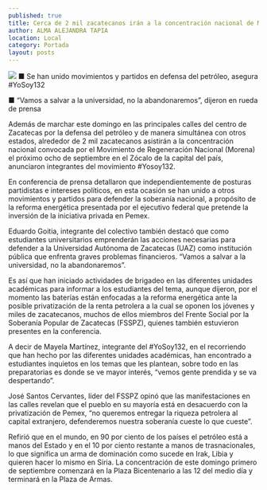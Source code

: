 ```yaml
---
published: true
title: Cerca de 2 mil zacatecanos irán a la concentración nacional de Morena
author: ALMA ALEJANDRA TAPIA
location: Local
category: Portada
layout: posts
---
```


![](http://i.imgur.com/2OZax79m.jpg)
■ Se han unido movimientos y partidos en defensa del petróleo, asegura #YoSoy132

■ “Vamos a salvar a la universidad, no la abandonaremos”, dijeron en rueda de prensa

Además de marchar este domingo en las principales calles del centro de Zacatecas por la defensa del petróleo y de manera simultánea con otros estados, alrededor de 2 mil zacatecanos asistirán a la concentración nacional convocada por el Movimiento de Regeneración Nacional (Morena) el próximo ocho de septiembre en el Zócalo de la capital del país, anunciaron integrantes del movimiento #Yosoy132.

En conferencia de prensa detallaron que independientemente de posturas partidistas e intereses políticos, en esta ocasión se han unido a otros movimientos y partidos para defender la soberanía nacional, a propósito de la reforma energética presentada por el ejecutivo federal que pretende la inversión de la iniciativa privada en Pemex.

Eduardo Goitia, integrante del colectivo también destacó que como estudiantes universitarios emprenderán las acciones necesarias para defender a la Universidad Autónoma de Zacatecas (UAZ) como institución pública que enfrenta graves problemas financieros. “Vamos a salvar a la universidad, no la abandonaremos”. 

Es así que han iniciado actividades de brigadeo en las diferentes unidades académicas para informar a los estudiantes del tema, aunque dijeron, por el momento las baterías están enfocadas a la reforma energética ante la posible privatización de la renta petrolera a la cual se oponen los jóvenes y miles de zacatecanos, muchos de ellos miembros del Frente Social por la Soberanía Popular de Zacatecas (FSSPZ), quienes también estuvieron presentes en la conferencia. 

A decir de Mayela Martínez, integrante del #YoSoy132, en el recorriendo que han hecho por las diferentes unidades académicas, han encontrado a estudiantes inquietos en los temas que les plantean, sobre todo en las preparatorias es donde se ve mayor interés, “vemos gente prendida y se va despertando”.

José Santos Cervantes, líder del FSSPZ opinó que las manifestaciones en las calles revelan que el pueblo en su mayoría está en desacuerdo con la privatización de Pemex, “no queremos entregar la riqueza petrolera al capital extranjero, defenderemos nuestra soberanía cueste lo que cueste”.

Refirió que en el mundo, en 90 por ciento de los países el petróleo está a manos del Estado y en el 10 por ciento restante a manos de trasnacionales, lo que significa un arma de dominación como sucede en Irak, Libia y quieren hacer lo mismo en Siria.
La concentración de este domingo primero de septiembre comenzará en la Plaza Bicentenario a  las 12 del medio día y terminará en la Plaza de Armas.  
